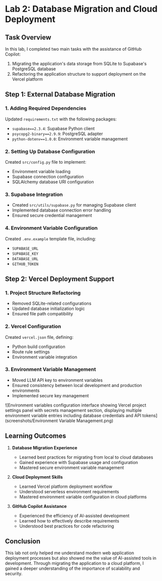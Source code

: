 # Lab 2: Database Migration and Cloud Deployment

## Task Overview

In this lab, I completed two main tasks with the assistance of GitHub Copilot:
1. Migrating the application's data storage from SQLite to Supabase's PostgreSQL database
2. Refactoring the application structure to support deployment on the Vercel platform

## Step 1: External Database Migration

### 1. Adding Required Dependencies
Updated `requirements.txt` with the following packages:
- `supabase==2.3.4`: Supabase Python client
- `psycopg2-binary==2.9.9`: PostgreSQL adapter
- `python-dotenv==1.0.0`: Environment variable management

### 2. Setting Up Database Configuration
Created `src/config.py` file to implement:
- Environment variable loading
- Supabase connection configuration
- SQLAlchemy database URI configuration

### 3. Supabase Integration
- Created `src/utils/supabase.py` for managing Supabase client
- Implemented database connection error handling
- Ensured secure credential management

### 4. Environment Variable Configuration
Created `.env.example` template file, including:
- `SUPABASE_URL`
- `SUPABASE_KEY`
- `DATABASE_URL`
- `GITHUB_TOKEN`

## Step 2: Vercel Deployment Support

### 1. Project Structure Refactoring
- Removed SQLite-related configurations
- Updated database initialization logic
- Ensured file path compatibility

### 2. Vercel Configuration
Created `vercel.json` file, defining:
- Python build configuration
- Route rule settings
- Environment variable integration

### 3. Environment Variable Management
- Moved LLM API key to environment variables
- Ensured consistency between local development and production environments
- Implemented secure key management

![Environment variables configuration interface showing Vercel project settings panel with secrets management section, displaying multiple environment variable entries including database credentials and API tokens](screenshots/Environment Variable Management.png)
<image-card alt="Environment variables configuration" src="screenshots/Environment Variable Management.png" ></image-card>

## Learning Outcomes

1. **Database Migration Experience**
   - Learned best practices for migrating from local to cloud databases
   - Gained experience with Supabase usage and configuration
   - Mastered secure environment variable management

2. **Cloud Deployment Skills**
   - Learned Vercel platform deployment workflow
   - Understood serverless environment requirements
   - Mastered environment variable configuration in cloud platforms

3. **GitHub Copilot Assistance**
   - Experienced the efficiency of AI-assisted development
   - Learned how to effectively describe requirements
   - Understood best practices for code refactoring

## Conclusion

This lab not only helped me understand modern web application deployment processes but also showed me the value of AI-assisted tools in development. Through migrating the application to a cloud platform, I gained a deeper understanding of the importance of scalability and security.